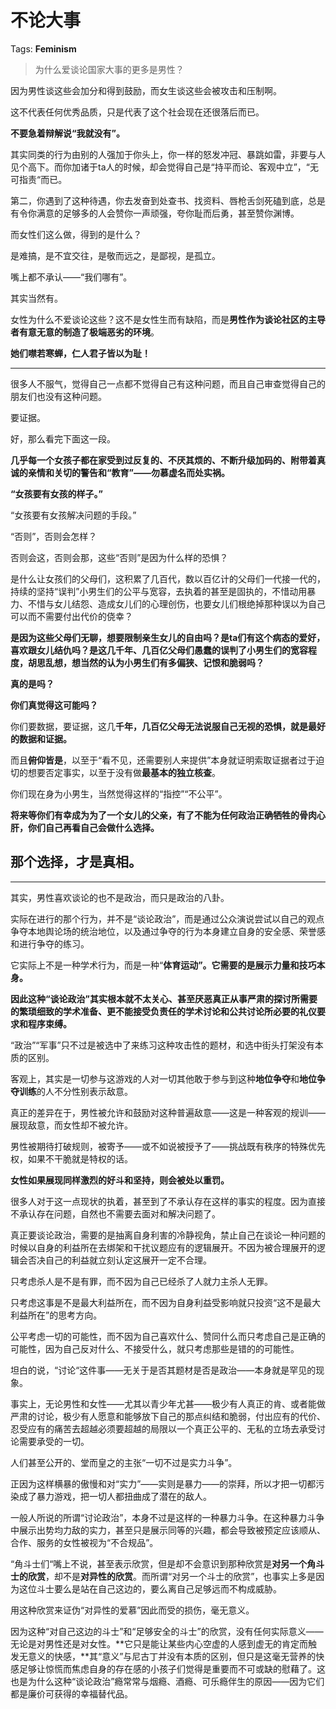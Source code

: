 # 不论大事

Tags: **Feminism**

> 为什么爱谈论国家大事的更多是男性？



因为男性谈这些会加分和得到鼓励，而女生谈这些会被攻击和压制啊。

这不代表任何优秀品质，只是代表了这个社会现在还很落后而已。

**不要急着辩解说“我就没有”。**

其实同类的行为由别的人强加于你头上，你一样的怒发冲冠、暴跳如雷，非要与人见个高下。而你加诸于ta人的时候，却会觉得自己是“持平而论、客观中立”，“无可指责“而已。

第二，你遇到了这种待遇，你去发奋到处查书、找资料、唇枪舌剑死磕到底，总是有令你满意的足够多的人会赞你一声顽强，夸你耻而后勇，甚至赞你渊博。

而女性们这么做，得到的是什么？

是难搞，是不宜交往，是敬而远之，是鄙视，是孤立。

嘴上都不承认——“我们哪有”。

其实当然有。

女性为什么不爱谈论这些？这不是女性生而有缺陷，而是**男性作为谈论社区的主导者有意无意的制造了极端恶劣的环境**。

  


**她们噤若寒蝉，仁人君子皆以为耻！**



---

很多人不服气，觉得自己一点都不觉得自己有这种问题，而且自己审查觉得自己的朋友们也没有这种问题。

要证据。

好，那么看完下面这一段。

**几乎每一个女孩子都在家受到过反复的、不厌其烦的、不断升级加码的、附带着真诚的亲情和关切的警告和“教育”——勿慕虚名而处实祸。**

**“女孩要有女孩的样子。”**

“女孩要有女孩解决问题的手段。”

“否则”，否则会怎样？

否则会这，否则会那，这些“否则”是因为什么样的恐惧？

是什么让女孩们的父母们，这积累了几百代，数以百亿计的父母们一代接一代的，持续的坚持“误判”小男生们的公平与宽容，去执着的甚至是固执的，不惜动用暴力、不惜与女儿结怨、造成女儿们的心理创伤，也要女儿们根绝掉那种误以为自己可以而不需要付出代价的侥幸？

**是因为这些父母们无聊，想要限制亲生女儿的自由吗？是ta们有这个病态的爱好，喜欢跟女儿结仇吗？是这几千年、几百亿父母们愚蠢的误判了小男生们的宽容程度，胡思乱想，想当然的认为小男生们有多偏狭、记恨和脆弱吗？**

**真的是吗？**

**你们真觉得这可能吗？**

你们要数据，要证据，这几**千年，几百亿父母无法说服自己无视的恐惧，就是最好的数据和证据。**

而且**俯仰皆是**，以至于“看不见，还需要别人来提供”本身就证明索取证据者过于迫切的想要否定事实，以至于没有做**最基本的独立核查**。

  


你们现在身为小男生，当然觉得这样的“指控”“不公平”。

**将来等你们有幸成为为了一个女儿的父亲，有了不能为任何政治正确牺牲的骨肉心肝，你们自己再看自己会做什么选择。**

**那个选择，才是真相。**
--------------



---

其实，男性喜欢谈论的也不是政治，而只是政治的八卦。

实际在进行的那个行为，并不是“谈论政治”，而是通过公众演说尝试以自己的观点争夺本地舆论场的统治地位，以及通过争夺的行为本身建立自身的安全感、荣誉感和进行争夺的练习。

它实际上不是一种学术行为，而是一种“**体育运动”。它需要的是展示力量和技巧本身。**

**因此这种“谈论政治”其实根本就不太关心、甚至厌恶真正从事严肃的探讨所需要的繁琐细致的学术准备、更不能接受负责任的学术讨论和公共讨论所必要的礼仪要求和程序束缚。**

“政治”“军事”只不过是被选中了来练习这种攻击性的题材，和选中街头打架没有本质的区别。

客观上，其实是一切参与这游戏的人对一切其他敢于参与到这种**地位争夺**和**地位争夺训练**的人不分性别表示敌意。

真正的差异在于，男性被允许和鼓励对这种普遍敌意——这是一种客观的规训——展现敌意，而女性却不被允许。

男性被期待打破规则，被寄予——或不如说被授予了——挑战既有秩序的特殊优先权，如果不干脆就是特权的话。

**女性如果展现同样激烈的好斗和坚持，则会被处以重罚。**

很多人对于这一点现状的执着，甚至到了不承认存在这样的事实的程度。因为直接不承认存在问题，自然也不需要去面对和解决问题了。

真正要谈论政治，需要的是抽离自身利害的冷静视角，禁止自己在谈论一种问题的时候以自身的利益所在去绑架和干扰议题应有的逻辑展开。不因为被合理展开的逻辑会否决自己的利益就立刻认定这展开一定不合理。

只考虑杀人是不是有罪，而不因为自己已经杀了人就力主杀人无罪。

只考虑这事是不是最大利益所在，而不因为自身利益受影响就只投资“这不是最大利益所在”的思考方向。

公平考虑一切的可能性，而不因为自己喜欢什么、赞同什么而只考虑自己是正确的可能性，因为自己反对什么、不接受什么，就只考虑那些是错的的可能性。

坦白的说，“讨论“这件事——无关于是否其题材是否是政治——本身就是罕见的现象。

事实上，无论男性和女性——尤其以青少年尤甚——极少有人真正的肯、或者能做严肃的讨论，极少有人愿意和能够放下自己的那点纠结和脆弱，付出应有的代价、忍受应有的痛苦去超越必须要超越的局限以一个真正公平的、无私的立场去承受讨论需要承受的一切。

人们甚至公开的、堂而皇之的主张“一切不过是实力斗争”。

正因为这样横暴的傲慢和对“实力”——实则是暴力——的崇拜，所以才把一切都污染成了暴力游戏，把一切人都扭曲成了潜在的敌人。

一般人所说的所谓“讨论政治”，本身不过是这样的一种暴力斗争。在这种暴力斗争中展示出势均力敌的实力，甚至只是展示同等的兴趣，都会导致被预定应该顺从、合作、服务的女性被视为“不合规品”。

“角斗士们“嘴上不说，甚至表示欣赏，但是却不会意识到那种欣赏是**对另一个角斗士的欣赏**，却不是**对异性的欣赏**。而所谓“对另一个斗士的欣赏”，也事实上多是因为这位斗士要么是站在自己这边的，要么离自己足够远而不构成威胁。

用这种欣赏来证伪“对异性的爱慕”因此而受的损伤，毫无意义。

因为这种“对自己这边的斗士”和“足够安全的斗士”的欣赏，没有任何实际意义——无论是对男性还是对女性。**它只是能让某些内心空虚的人感到虚无的肯定而触发无意义的快感，**其“意义”与尼古丁并没有本质的区别，但只是这毫无营养的快感足够让惊慌而焦虑自身的存在感的小孩子们觉得是重要而不可或缺的慰藉了。这也是为什么这种“谈论政治”瘾常常与烟瘾、酒瘾、可乐瘾伴生的原因——因为它们都是廉价可获得的幸福替代品。



